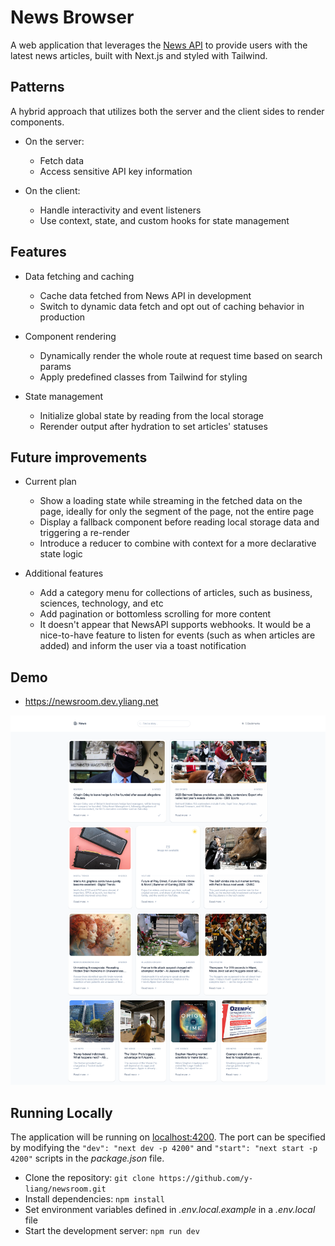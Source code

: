 # News Browser
A web application that leverages the [News API](https://newsapi.org/) to provide users with the latest news articles, built with Next.js and styled with Tailwind.

## Patterns
A hybrid approach that utilizes both the server and the client sides to render components.

- On the server:
   - Fetch data
   - Access sensitive API key information

- On the client: 
   - Handle interactivity and event listeners
   - Use context, state, and custom hooks for state management

## Features
- Data fetching and caching
   - Cache data fetched from News API in development  
   - Switch to dynamic data fetch and opt out of caching behavior in production

- Component rendering
   - Dynamically render the whole route at request time based on search params
   - Apply predefined classes from Tailwind for styling

- State management
   - Initialize global state by reading from the local storage
   - Rerender output after hydration to set articles' statuses

## Future improvements
- Current plan
   - Show a loading state while streaming in the fetched data on the page, ideally for only the segment of the page, not the entire page
   - Display a fallback component before reading local storage data and triggering a re-render
   - Introduce a reducer to combine with context for a more declarative state logic

- Additional features
   - Add a category menu for collections of articles, such as business, sciences, technology, and etc
   - Add pagination or bottomless scrolling for more content
   - It doesn't appear that NewsAPI supports webhooks. It would be a nice-to-have feature to listen for events (such as when articles are added) and inform the user via a toast notification

## Demo
- https://newsroom.dev.yliang.net

![demo](/app/public/demo.png)


## Running Locally
The application will be running on [localhost:4200](http://localhost:4200/). The port can be specified by modifying the `"dev": "next dev -p 4200"` and `"start": "next start -p 4200"` scripts in the _package.json_ file.

* Clone the repository: `git clone https://github.com/y-liang/newsroom.git`
* Install dependencies: `npm install`
* Set environment variables defined in _.env.local.example_ in a _.env.local_ file
* Start the development server: `npm run dev`
